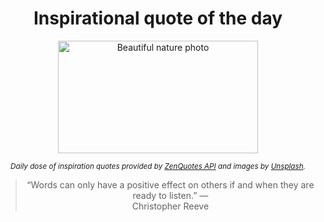 
<div align="center">

# Inspirational quote of the day

<img src="./data/photo.jpeg" alt="Beautiful nature photo" width="320" height="180">

<sub><i>Daily dose of inspiration quotes provided by [ZenQuotes API](https://zenquotes.io/) and images by [Unsplash](https://unsplash.com/).</i></sub>


<blockquote>&ldquo;Words can only have a positive effect on others if and when they are ready to listen.&rdquo; &mdash; <footer>Christopher Reeve</footer></blockquote>

</div>
